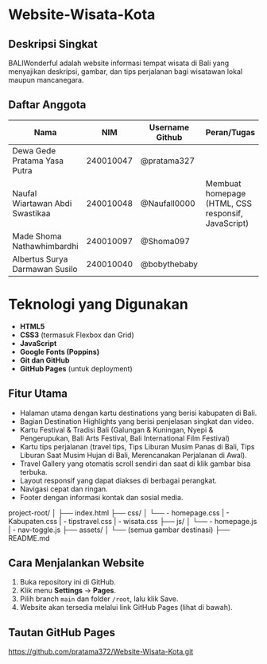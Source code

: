# Website-Wisata-Kota

## Deskripsi Singkat
BALIWonderful adalah website informasi tempat wisata di Bali yang menyajikan deskripsi, gambar, dan tips perjalanan bagi wisatawan lokal maupun mancanegara.

## Daftar Anggota
| Nama                            | NIM        | Username Github    |  Peran/Tugas                                        |
|---------------------------------|------------|--------------------|-----------------------------------------------------|
| Dewa Gede Pratama Yasa Putra    | 240010047  | @pratama327        | 
| Naufal Wiartawan Abdi Swastikaa | 240010048  | @Naufall0000       |  Membuat homepage (HTML, CSS responsif, JavaScript) |
| Made Shoma Nathawhimbardhi      | 240010097  | @Shoma097          |                                                     
| Albertus Surya Darmawan Susilo  | 240010040  | @bobythebaby       |

# Teknologi yang Digunakan
- **HTML5**
- **CSS3** (termasuk Flexbox dan Grid)
- **JavaScript**
- **Google Fonts (Poppins)**
- **Git dan GitHub**
- **GitHub Pages** (untuk deployment)

## Fitur Utama
- Halaman utama dengan kartu destinations yang berisi kabupaten di Bali.
- Bagian Destination Highlights yang berisi penjelasan singkat dan video.
- Kartu Festival & Tradisi Bali (Galungan & Kuningan, Nyepi & Pengerupukan, Bali Arts Festival, Bali International Film Festival)
- Kartu tips perjalanan (travel tips, Tips Liburan Musim Panas di Bali, Tips Liburan Saat Musim Hujan di Bali, Merencanakan Perjalanan di Awal).
- Travel Gallery yang otomatis scroll sendiri dan saat di klik gambar bisa terbuka.
- Layout responsif yang dapat diakses di berbagai perangkat.
- Navigasi cepat dan ringan.
- Footer dengan informasi kontak dan sosial media.

project-root/
│
├── index.html
├── css/
│ └── - homepage.css
|     - Kabupaten.css
|     - tipstravel.css
|     - wisata.css
├── js/
│ └── - homepage.js
|     - nav-toggle.js
├── assets/
│ └── (semua gambar destinasi)
├── README.md

## Cara Menjalankan Website
1. Buka repository ini di GitHub.
2. Klik menu **Settings** → **Pages**.
3. Pilih branch `main` dan folder `/root`, lalu klik Save.
4. Website akan tersedia melalui link GitHub Pages (lihat di bawah).

## Tautan GitHub Pages
https://github.com/pratama372/Website-Wisata-Kota.git

